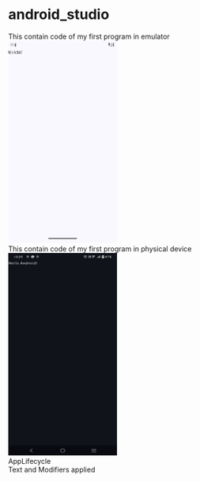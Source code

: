 # android_studio
This contain code of my first program in emulator
<br>
<img src="AndroidApplication_1/Screenshot_emulator.png" alt="Initial Appearance" width="220" height="410">
<br>
This contain code of my first program in physical device
<br>
<img src="AndroidApplication_1/Screenshot_physicaldevice.png" alt="Initial Appearance" width="220" height="410">
<br>
AppLifecycle
<br>
Text and Modifiers applied
